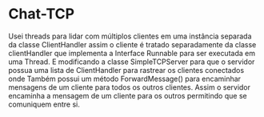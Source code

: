# Chat-TCP

Usei threads para lidar com múltiplos clientes em uma instância separada da classe ClientHandler assim o cliente é tratado separadamente da classe clientHandler que implementa a Interface Runnable para ser executada em uma Thread. E modificando a classe SimpleTCPServer para que o servidor possua uma lista de ClientHandler para rastrear os clientes conectados onde Também possui um método ForwardMessage() para encaminhar mensagens de um cliente para todos os outros clientes. Assim o servidor encaminha a mensagem de um cliente para os outros permitindo que se comuniquem entre si.
